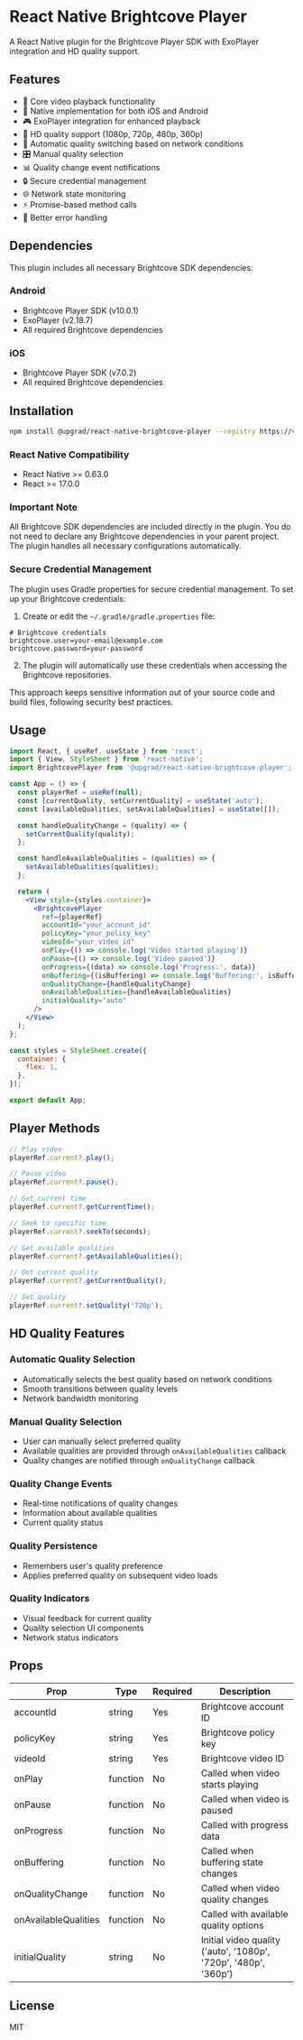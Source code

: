 # React Native Brightcove Player

A React Native plugin for the Brightcove Player SDK with ExoPlayer integration and HD quality support.

## Features

- 🎥 Core video playback functionality
- 📱 Native implementation for both iOS and Android
- 🎮 ExoPlayer integration for enhanced playback
- 🎯 HD quality support (1080p, 720p, 480p, 360p)
- 🔄 Automatic quality switching based on network conditions
- 🎛️ Manual quality selection
- 📊 Quality change event notifications
- 🔒 Secure credential management
- 🌐 Network state monitoring
- ⚡ Promise-based method calls
- 🎯 Better error handling

## Dependencies

This plugin includes all necessary Brightcove SDK dependencies:

### Android
- Brightcove Player SDK (v10.0.1)
- ExoPlayer (v2.18.7)
- All required Brightcove dependencies

### iOS
- Brightcove Player SDK (v7.0.2)
- All required Brightcove dependencies

## Installation

```bash
npm install @upgrad/react-native-brightcove-player --registry https://verdaccio.upgrad.dev/
```

### React Native Compatibility
- React Native >= 0.63.0
- React >= 17.0.0

### Important Note
All Brightcove SDK dependencies are included directly in the plugin. You do not need to declare any Brightcove dependencies in your parent project. The plugin handles all necessary configurations automatically.

### Secure Credential Management

The plugin uses Gradle properties for secure credential management. To set up your Brightcove credentials:

1. Create or edit the `~/.gradle/gradle.properties` file:
```properties
# Brightcove credentials
brightcove.user=your-email@example.com
brightcove.password=your-password
```

2. The plugin will automatically use these credentials when accessing the Brightcove repositories.

This approach keeps sensitive information out of your source code and build files, following security best practices.

## Usage

```jsx
import React, { useRef, useState } from 'react';
import { View, StyleSheet } from 'react-native';
import BrightcovePlayer from '@upgrad/react-native-brightcove-player';

const App = () => {
  const playerRef = useRef(null);
  const [currentQuality, setCurrentQuality] = useState('auto');
  const [availableQualities, setAvailableQualities] = useState([]);

  const handleQualityChange = (quality) => {
    setCurrentQuality(quality);
  };

  const handleAvailableQualities = (qualities) => {
    setAvailableQualities(qualities);
  };

  return (
    <View style={styles.container}>
      <BrightcovePlayer
        ref={playerRef}
        accountId="your_account_id"
        policyKey="your_policy_key"
        videoId="your_video_id"
        onPlay={() => console.log('Video started playing')}
        onPause={() => console.log('Video paused')}
        onProgress={(data) => console.log('Progress:', data)}
        onBuffering={(isBuffering) => console.log('Buffering:', isBuffering)}
        onQualityChange={handleQualityChange}
        onAvailableQualities={handleAvailableQualities}
        initialQuality="auto"
      />
    </View>
  );
};

const styles = StyleSheet.create({
  container: {
    flex: 1,
  },
});

export default App;
```

## Player Methods

```javascript
// Play video
playerRef.current?.play();

// Pause video
playerRef.current?.pause();

// Get current time
playerRef.current?.getCurrentTime();

// Seek to specific time
playerRef.current?.seekTo(seconds);

// Get available qualities
playerRef.current?.getAvailableQualities();

// Get current quality
playerRef.current?.getCurrentQuality();

// Set quality
playerRef.current?.setQuality('720p');
```

## HD Quality Features

### Automatic Quality Selection
- Automatically selects the best quality based on network conditions
- Smooth transitions between quality levels
- Network bandwidth monitoring

### Manual Quality Selection
- User can manually select preferred quality
- Available qualities are provided through `onAvailableQualities` callback
- Quality changes are notified through `onQualityChange` callback

### Quality Change Events
- Real-time notifications of quality changes
- Information about available qualities
- Current quality status

### Quality Persistence
- Remembers user's quality preference
- Applies preferred quality on subsequent video loads

### Quality Indicators
- Visual feedback for current quality
- Quality selection UI components
- Network status indicators

## Props

| Prop | Type | Required | Description |
|------|------|----------|-------------|
| accountId | string | Yes | Brightcove account ID |
| policyKey | string | Yes | Brightcove policy key |
| videoId | string | Yes | Brightcove video ID |
| onPlay | function | No | Called when video starts playing |
| onPause | function | No | Called when video is paused |
| onProgress | function | No | Called with progress data |
| onBuffering | function | No | Called when buffering state changes |
| onQualityChange | function | No | Called when video quality changes |
| onAvailableQualities | function | No | Called with available quality options |
| initialQuality | string | No | Initial video quality ('auto', '1080p', '720p', '480p', '360p') |

## License

MIT 